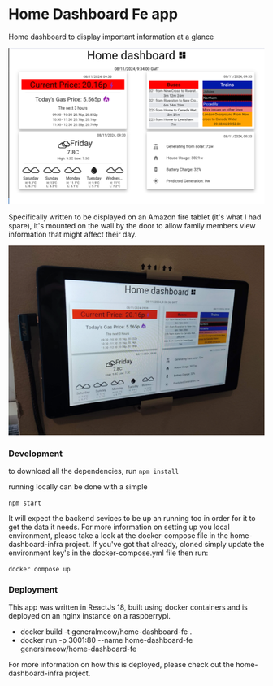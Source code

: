 # Home Dashboard Fe app

Home dashboard to display important information at a glance

![Dashboard snapshot](resources/dashboard-snapshot-image.png)

Specifically written to be displayed on an Amazon fire tablet (it's what I had spare), it's mounted on the wall by 
the door to allow family members view information that might affect their day.

![Tablet on wall](resources/tablet-on-wall.png)

### Development

to download all the dependencies, run `npm install`

running locally can be done with a simple 

`npm start`

It will expect the backend sevices to be up an running too in order for it to get the data it needs. For more information 
on setting up you local environment, please take a look at the docker-compose file in the home-dashboard-infra project. If
you've got that already, cloned simply update the environment key's in the docker-compose.yml file then run:

`docker compose up`

### Deployment

This app was written in ReactJs 18, built using docker containers and is deployed on an nginx instance on a raspberrypi. 

- docker build -t generalmeow/home-dashboard-fe .
- docker run -p 3001:80 --name home-dashboard-fe generalmeow/home-dashboard-fe

For more information on how this is deployed, please check out the home-dashboard-infra project.
